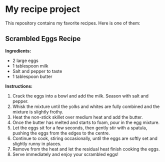 # My recipe project

This repository contains my favorite recipes. Here is one of them:

## Scrambled Eggs Recipe

**Ingredients:**

- 2 large eggs
- 1 tablespoon milk
- Salt and pepper to taste
- 1 tablespoon butter

**Instructions:**

1. Crack the eggs into a bowl and add the milk. Season with salt and pepper.
2. Whisk the mixture until the yolks and whites are fully combined and the mixture is slightly frothy.
3. Heat the non-stick skillet over medium heat and add the butter.
4. Once the butter has melted and starts to foam, pour in the egg mixture.
5. Let the eggs sit for a few seconds, then gently stir with a spatula, pushing the eggs from the edges to the centre.
6. Continue to cook, stiring occasionally, until the eggs are softly set and slightly runny in places. 
7. Remove from the heat and let the residual heat finish cooking the eggs.
8. Serve immediately and enjoy your scrambled eggs!
